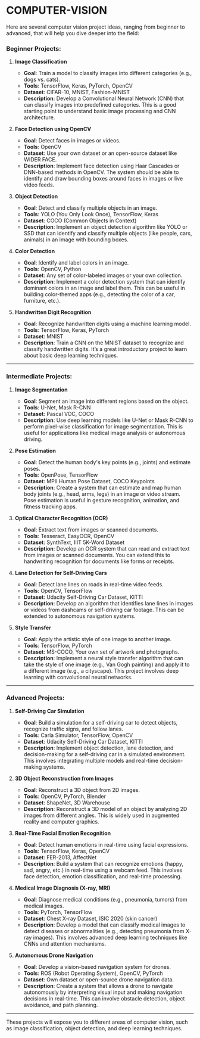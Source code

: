 # COMPUTER-VISION

Here are several computer vision project ideas, ranging from beginner to advanced, that will help you dive deeper into the field:

### **Beginner Projects:**

1. **Image Classification**
   - **Goal**: Train a model to classify images into different categories (e.g., dogs vs. cats).
   - **Tools**: TensorFlow, Keras, PyTorch, OpenCV
   - **Dataset**: CIFAR-10, MNIST, Fashion-MNIST
   - **Description**: Develop a Convolutional Neural Network (CNN) that can classify images into predefined categories. This is a good starting point to understand basic image processing and CNN architecture.

2. **Face Detection using OpenCV**
   - **Goal**: Detect faces in images or videos.
   - **Tools**: OpenCV
   - **Dataset**: Use your own dataset or an open-source dataset like WIDER FACE.
   - **Description**: Implement face detection using Haar Cascades or DNN-based methods in OpenCV. The system should be able to identify and draw bounding boxes around faces in images or live video feeds.

3. **Object Detection**
   - **Goal**: Detect and classify multiple objects in an image.
   - **Tools**: YOLO (You Only Look Once), TensorFlow, Keras
   - **Dataset**: COCO (Common Objects in Context)
   - **Description**: Implement an object detection algorithm like YOLO or SSD that can identify and classify multiple objects (like people, cars, animals) in an image with bounding boxes.

4. **Color Detection**
   - **Goal**: Identify and label colors in an image.
   - **Tools**: OpenCV, Python
   - **Dataset**: Any set of color-labeled images or your own collection.
   - **Description**: Implement a color detection system that can identify dominant colors in an image and label them. This can be useful in building color-themed apps (e.g., detecting the color of a car, furniture, etc.).

5. **Handwritten Digit Recognition**
   - **Goal**: Recognize handwritten digits using a machine learning model.
   - **Tools**: TensorFlow, Keras, PyTorch
   - **Dataset**: MNIST
   - **Description**: Train a CNN on the MNIST dataset to recognize and classify handwritten digits. It’s a great introductory project to learn about basic deep learning techniques.

---

### **Intermediate Projects:**

1. **Image Segmentation**
   - **Goal**: Segment an image into different regions based on the object.
   - **Tools**: U-Net, Mask R-CNN
   - **Dataset**: Pascal VOC, COCO
   - **Description**: Use deep learning models like U-Net or Mask R-CNN to perform pixel-wise classification for image segmentation. This is useful for applications like medical image analysis or autonomous driving.

2. **Pose Estimation**
   - **Goal**: Detect the human body's key points (e.g., joints) and estimate poses.
   - **Tools**: OpenPose, TensorFlow
   - **Dataset**: MPII Human Pose Dataset, COCO Keypoints
   - **Description**: Create a system that can estimate and map human body joints (e.g., head, arms, legs) in an image or video stream. Pose estimation is useful in gesture recognition, animation, and fitness tracking apps.

3. **Optical Character Recognition (OCR)**
   - **Goal**: Extract text from images or scanned documents.
   - **Tools**: Tesseract, EasyOCR, OpenCV
   - **Dataset**: SynthText, IIIT 5K-Word Dataset
   - **Description**: Develop an OCR system that can read and extract text from images or scanned documents. You can extend this to handwriting recognition for documents like forms or receipts.

4. **Lane Detection for Self-Driving Cars**
   - **Goal**: Detect lane lines on roads in real-time video feeds.
   - **Tools**: OpenCV, TensorFlow
   - **Dataset**: Udacity Self-Driving Car Dataset, KITTI
   - **Description**: Develop an algorithm that identifies lane lines in images or videos from dashcams or self-driving car footage. This can be extended to autonomous navigation systems.

5. **Style Transfer**
   - **Goal**: Apply the artistic style of one image to another image.
   - **Tools**: TensorFlow, PyTorch
   - **Dataset**: MS-COCO, Your own set of artwork and photographs.
   - **Description**: Implement a neural style transfer algorithm that can take the style of one image (e.g., Van Gogh painting) and apply it to a different image (e.g., a cityscape). This project involves deep learning with convolutional neural networks.

---

### **Advanced Projects:**

1. **Self-Driving Car Simulation**
   - **Goal**: Build a simulation for a self-driving car to detect objects, recognize traffic signs, and follow lanes.
   - **Tools**: Carla Simulator, TensorFlow, OpenCV
   - **Dataset**: Udacity Self-Driving Car Dataset, KITTI
   - **Description**: Implement object detection, lane detection, and decision-making for a self-driving car in a simulated environment. This involves integrating multiple models and real-time decision-making systems.

2. **3D Object Reconstruction from Images**
   - **Goal**: Reconstruct a 3D object from 2D images.
   - **Tools**: OpenCV, PyTorch, Blender
   - **Dataset**: ShapeNet, 3D Warehouse
   - **Description**: Reconstruct a 3D model of an object by analyzing 2D images from different angles. This is widely used in augmented reality and computer graphics.

3. **Real-Time Facial Emotion Recognition**
   - **Goal**: Detect human emotions in real-time using facial expressions.
   - **Tools**: TensorFlow, Keras, OpenCV
   - **Dataset**: FER-2013, AffectNet
   - **Description**: Build a system that can recognize emotions (happy, sad, angry, etc.) in real-time using a webcam feed. This involves face detection, emotion classification, and real-time processing.

4. **Medical Image Diagnosis (X-ray, MRI)**
   - **Goal**: Diagnose medical conditions (e.g., pneumonia, tumors) from medical images.
   - **Tools**: PyTorch, TensorFlow
   - **Dataset**: Chest X-ray Dataset, ISIC 2020 (skin cancer)
   - **Description**: Develop a model that can classify medical images to detect diseases or abnormalities (e.g., detecting pneumonia from X-ray images). This involves advanced deep learning techniques like CNNs and attention mechanisms.

5. **Autonomous Drone Navigation**
   - **Goal**: Develop a vision-based navigation system for drones.
   - **Tools**: ROS (Robot Operating System), OpenCV, PyTorch
   - **Dataset**: Own dataset or open-source drone navigation data.
   - **Description**: Create a system that allows a drone to navigate autonomously by interpreting visual input and making navigation decisions in real-time. This can involve obstacle detection, object avoidance, and path planning.

---

These projects will expose you to different areas of computer vision, such as image classification, object detection, and deep learning techniques.